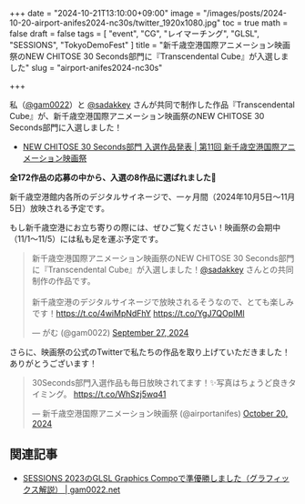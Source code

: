 +++
date = "2024-10-21T13:10:00+09:00"
image = "/images/posts/2024-10-20-airport-anifes2024-nc30s/twitter_1920x1080.jpg"
toc = true
math = false
draft = false
tags = [
    "event", "CG", "レイマーチング", "GLSL", "SESSIONS", "TokyoDemoFest"
]
title = "新千歳空港国際アニメーション映画祭のNEW CHITOSE 30 Seconds部門に『Transcendental Cube』が入選しました"
slug = "airport-anifes2024-nc30s"

+++

私（[@gam0022](https://x.com/gam0022)）と [@sadakkey](https://x.com/sadakkey) さんが共同で制作した作品『Transcendental Cube』が、新千歳空港国際アニメーション映画祭のNEW CHITOSE 30 Seconds部門に入選しました！

- [NEW CHITOSE 30 Seconds部門 入選作品発表 | 第11回 新千歳空港国際アニメーション映画祭](https://airport-anifes.jp/competition/nc30sa_selection/)

**全172作品の応募の中から、入選の8作品に選ばれました🎉**

新千歳空港館内各所のデジタルサイネージで、一ヶ月間（2024年10月5日～11月5日）放映される予定です。

もし新千歳空港にお立ち寄りの際には、ぜひご覧ください！映画祭の会期中（11/1～11/5）には私も足を運ぶ予定です。

<blockquote class="twitter-tweet"><p lang="ja" dir="ltr">新千歳空港国際アニメーション映画祭のNEW CHITOSE 30 Seconds部門に『Transcendental Cube』が入選しました！<a href="https://twitter.com/sadakkey?ref_src=twsrc%5Etfw">@sadakkey</a> さんとの共同制作の作品です。<br><br>新千歳空港のデジタルサイネージで放映されるそうなので、とても楽しみです！<a href="https://t.co/4wiMpNdFhY">https://t.co/4wiMpNdFhY</a> <a href="https://t.co/YgJ7QOpIMl">https://t.co/YgJ7QOpIMl</a></p>&mdash; がむ (@gam0022) <a href="https://twitter.com/gam0022/status/1839702676503990629?ref_src=twsrc%5Etfw">September 27, 2024</a></blockquote> <script async src="https://platform.twitter.com/widgets.js" charset="utf-8"></script>

<!--more-->

さらに、映画祭の公式のTwitterで私たちの作品を取り上げていただきました！ありがとうございます！

<blockquote class="twitter-tweet"><p lang="ja" dir="ltr">30Seconds部門入選作品も毎日放映されてます！✨写真はちょうど良きタイミング。 <a href="https://t.co/WhSzj5wq41">https://t.co/WhSzj5wq41</a></p>&mdash; 新千歳空港国際アニメーション映画祭 (@airportanifes) <a href="https://twitter.com/airportanifes/status/1847816206050611258?ref_src=twsrc%5Etfw">October 20, 2024</a></blockquote> <script async src="https://platform.twitter.com/widgets.js" charset="utf-8"></script>


## 関連記事

- [SESSIONS 2023のGLSL Graphics Compoで準優勝しました（グラフィックス解説） | gam0022.net](/blog/2023/05/31/sessions2023-glsl-compo/)